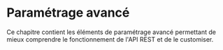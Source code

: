 # Paramétrage avancé 

Ce chapitre contient les éléments de paramétrage avancé permettant de mieux comprendre le fonctionnement de l'API REST
et de le customiser.